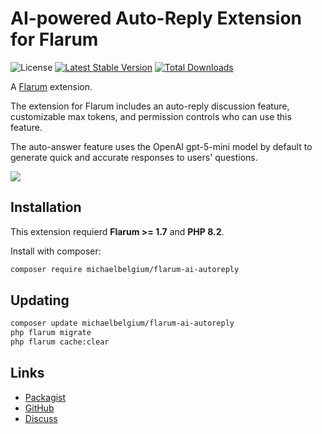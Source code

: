 # AI-powered Auto-Reply Extension for Flarum

![License](https://img.shields.io/badge/license-MIT-blue.svg) [![Latest Stable Version](https://img.shields.io/packagist/v/michaelbelgium/flarum-ai-autoreply.svg)](https://packagist.org/packages/michaelbelgium/flarum-ai-autoreply) [![Total Downloads](https://img.shields.io/packagist/dt/michaelbelgium/flarum-ai-autoreply.svg)](https://packagist.org/packages/michaelbelgium/flarum-ai-autoreply)

A [Flarum](http://flarum.org) extension.

The extension for Flarum includes an auto-reply discussion feature, customizable max tokens, and permission controls who can use this feature.

The auto-answer feature uses the OpenAI gpt-5-mini model by default to generate quick and accurate responses to users' questions.

![](https://user-images.githubusercontent.com/56961917/224526200-4aee65bf-59df-4892-b23d-aab644238101.gif)

## Installation

This extension requierd **Flarum >= 1.7** and **PHP 8.2**.

Install with composer:

```sh
composer require michaelbelgium/flarum-ai-autoreply
```

## Updating

```sh
composer update michaelbelgium/flarum-ai-autoreply
php flarum migrate
php flarum cache:clear
```

## Links

- [Packagist](https://packagist.org/packages/michaelbelgium/flarum-ai-autoreply)
- [GitHub](https://github.com/michaelbelgium/flarum-ai-autoreply)
- [Discuss](https://discuss.flarum.org/d/32535)
